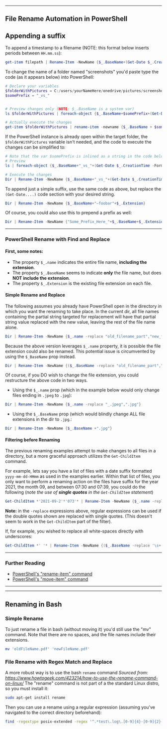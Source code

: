 ___
## File Rename Automation in PowerShell
## Appending a suffix
To append a timestamp to a filename (NOTE: this format below inserts periods between `HH.mm.ss`):
```PowerShell
get-item filepath | Rename-Item -NewName {$_.BaseName+(Get-Date $_.CreationTime -Format "yyyy-MM-dd HH.mm.ss" )+$_.Extension}
```

To change the name of a folder named "screenshots" you'd paste type the code (as it appears below) into PowerShell:
```PowerShell
# Declare your variables
$folderWithPictures = C:/users/yourNameHere/onedrive/pictures/screenshots
$somePrefix = "_vs_"


# Preview changes only (NOTE: $_.BaseName is a system var)
ls $folderWithPictures | foreach-object {$_.BaseName+$somePrefix+(Get-Date $_.CreationTime -Format "yyyy-MM-dd-HHmm" )+$_.Extension}

# Actually execute the changes
get-item $folderWithPictures | rename-item -newname {$_.BaseName + $somePrefix + (Get-Date $_.CreationTime -Format "yyyy-MM-dd-HHmm") + $_.Extension}
```

If the PowerShell instance is already open within the target folder, the `$folderWithPictures` variable isn't needed, and the code to execute the changes can be simplified to:
```PowerShell
# Note that the var $somePrefix is inlined as a string in the code below
# Preview
ls | foreach-object {$_.BaseName+"_vs_"+(Get-Date $_.CreationTime -Format "yyyy-MM-dd-HHmm" )+$_.Extension}

# Execute the changes
Dir | Rename-Item -NewName {$_.BaseName+"_vs_"+(Get-Date $_.CreationTime -Format "yyyy-MM-dd-HHmm" )+$_.Extension}
```

To append just a simple suffix, use the same code as above, but replace the `(Get-Date....)` code section with your desired string.
```PowerShell
Dir | Rename-Item -NewName {$_.BaseName+"—foobar"+$_.Extension}
```
Of course, you could also use this to prepend a prefix as well:
```PowerShell
Dir | Rename-Item -NewName {"Some_Prefix_Here_"+$_.BaseName+$_.Extension}
```
___
### PowerShell Rename with Find and Replace

#### First, some notes: 
- The property `$_.name` indicates the entire file name, **including the extension**.
- The property `$_.BaseName` seems to indicate **only** the file name, but does **NOT include the extension**.
- The property `$_.Extension` is the existing file extension on each file.

#### Simple Rename and Replace
The following assumes you already have PowerShell open in the directory in which you want the renaming to take place.
In the current dir, all file names containing the partial string targeted for replacement will have that partial string value replaced with the new value, leaving the rest of the file name alone.
```PowerShell
Dir | Rename-Item -NewName {$_.name -replace "old_filename_part","new_filename_part"}
```
Because the above version leverages `$_.name` property, it is possible the file extension could also be renamed. This potential issue is circumvented by using the `$_BaseName` prop instead.
```PowerShell
Dir | Rename-Item -NewName {($_.BaseName -replace "old_filename_part","new_filename_part")+$_.Extension}
```

Of course, if you DO wish to change the file extension, you could restructure the above code in two ways. 
- Using the `$_.name` prop (which in the example below would only change files ending in `.jpeg` to `.jpg`):
```PowerShell
Dir | Rename-Item -NewName {$_.name -replace "_.jpeg",".jpg"}
```
- Using the `$_.BaseName` prop (which would blindly change ALL file extensions in the dir to `.jpg`.:
```PowerShell
Dir | Rename-Item -NewName {$_.BaseName +".jpg"}
```

#### Filtering before Renaming
The previous renaming examples attempt to make changes to all files in a directory, but a more graceful approach utilizes the `Get-ChildItem` command. 

For example, lets say you have a list of files with a date suffix formatted `yyyy-mm-dd-HHmm` as used in the examples earlier. Within that list of files, you only want to perform a renaming action on the files have suffix for the year 2021, the month 09, and between 07:30 and 07:39, you could do the following (_note the use of **single quotes** in the `Get-ChildItem` statement_)
```PowerShell
Get-ChildItem *'2021-09-2'*'073'* | Rename-Item -NewName {$_.name -replace "old_filename_part","new_filename_part"}
```
**Note:** in the `-replace` expressions above, regular expressions can be used if the double quotes shown are replaced with single quotes. (This doesn't seem to work in the `Get-ChildItem` part of the filter).

If, for example, you wished to replace all white-spaces directly with underscores:
```PowerShell
Get-ChildItem *' '* | Rename-Item -NewName {($_.BaseName -replace '\s+','_')+$_.Extension}
``` 

___
### Further Reading
- [PowerShell's "rename-item" command](https://www.pdq.com/powershell/rename-item/)
- [PowerShell's "move-item" command](https://www.pdq.com/powershell/move-item/)
___
___
## Renaming in Bash
### Simple Rename
To just rename a file in bash (without moving it) you'd still use the "mv" command. Note that there are no spaces, and the file names include their extensions. 
```bash
mv 'oldFileName.pdf' 'newFileName.pdf'
```
### File Rename with Regex Match and Replace
A more robust way is to use the bash `rename` command
_Sourced from: https://www.howtogeek.com/423214/how-to-use-the-rename-command-on-linux/_
The "rename" command is not part of a the standard Linux distro, so you must install it:
```bash
sudo apt-get install rename
```
Then you can use a rename using a regular expression (assuming you've navigated to the correct directory beforehand):
```bash
find -regextype posix-extended -regex '^.*test\.log\.[0-9]{4}-[0-9]{2}-[0-9]{2}\.*'
```
